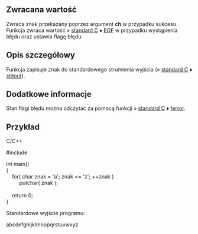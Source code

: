 ## Zwracana wartość

Zwraca znak przekazany poprzez argument **ch** w przypadku sukcesu. Funkcja zwraca wartość » [standard C](https://cpp0x.pl/dokumentacja/?nro=1) ♦ [EOF](https://cpp0x.pl/dokumentacja/?nro=550 "EOF (makro)") w przypadku wystąpienia błędu oraz ustawia flagę błędu.  

## Opis szczegółowy

Funkcja zapisuje znak do standardowego strumienia wyjścia (» [standard C](https://cpp0x.pl/dokumentacja/?nro=1) ♦ [stdout](https://cpp0x.pl/dokumentacja/?nro=332 "stdout (makro)")).  

## Dodatkowe informacje

Stan flagi błędu można odczytać za pomocą funkcji » [standard C](https://cpp0x.pl/dokumentacja/?nro=1) ♦ [ferror](https://cpp0x.pl/dokumentacja/?nro=449 "ferror (funkcja)").  

## Przykład

C/C++

#include <cstdio>  
  
int main()  
{  
    for( char znak = 'a'; znak <= 'z'; ++znak )  
         putchar( znak );  
     
    return 0;  
}  

Standardowe wyjście programu:  

abcdefghijklmnopqrstuvwxyz